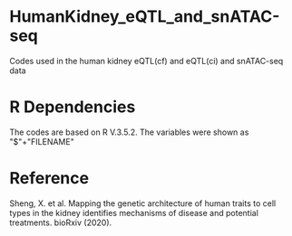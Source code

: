 # HumanKidney_eQTL_and_snATAC-seq
Codes used in the human kidney eQTL(cf) and eQTL(ci) and snATAC-seq data

# R Dependencies
The codes are based on R V.3.5.2.
The variables were shown as "$"+"FILENAME"

# Reference
Sheng, X. et al. Mapping the genetic architecture of human traits to cell types in the kidney identifies mechanisms of disease and potential treatments. bioRxiv (2020).
